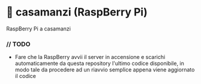 # 🏡 casamanzi (RaspBerry Pi)

RaspBerry Pi a casamanzi

### // TODO
- Fare che la RaspBerry avvii il server in accensione e scarichi automaticamente da questa repository l'ultimo codice disponibile, in modo tale da procedere ad un riavvio semplice appena viene aggiornato il codice